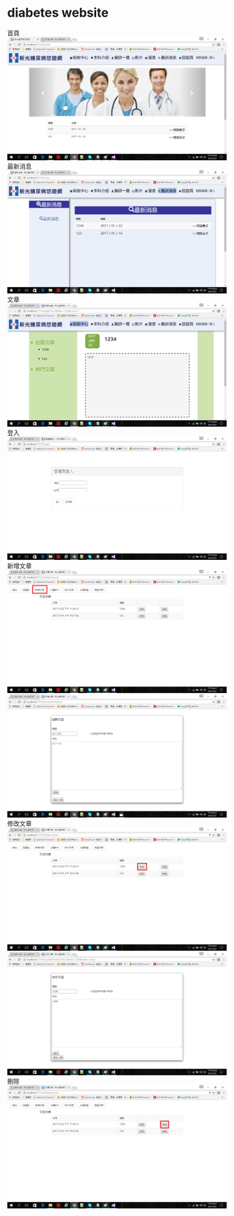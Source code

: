 # diabetes website
首頁
![image](https://github.com/justdoit30927/Hospital/blob/master/img/01.png)
最新消息
![image](https://github.com/justdoit30927/Hospital/blob/master/img/02.png)
文章
![image](https://github.com/justdoit30927/Hospital/blob/master/img/03.png)
登入
![image](https://github.com/justdoit30927/Hospital/blob/master/img/04.png)
新增文章
![image](https://github.com/justdoit30927/Hospital/blob/master/img/05.png)
![image](https://github.com/justdoit30927/Hospital/blob/master/img/06.png)
修改文章
![image](https://github.com/justdoit30927/Hospital/blob/master/img/07.png)
![image](https://github.com/justdoit30927/Hospital/blob/master/img/08.png)
刪除
![image](https://github.com/justdoit30927/Hospital/blob/master/img/09.png)
